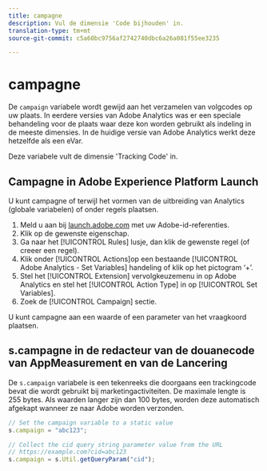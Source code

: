 ```yaml
---
title: campagne
description: Vul de dimensie 'Code bijhouden' in.
translation-type: tm+mt
source-git-commit: c5a60bc9756af2742740dbc6a26a081f55ee3235

---
```



# campagne

De `campaign` variabele wordt gewijd aan het verzamelen van volgcodes op uw plaats. In eerdere versies van Adobe Analytics was er een speciale behandeling voor de plaats waar deze kon worden gebruikt als indeling in de meeste dimensies. In de huidige versie van Adobe Analytics werkt deze hetzelfde als een eVar.

Deze variabele vult de dimensie &#39;Tracking Code&#39; in.

## Campagne in Adobe Experience Platform Launch

U kunt campagne of terwijl het vormen van de uitbreiding van Analytics (globale variabelen) of onder regels plaatsen.

1. Meld u aan bij [launch.adobe.com](https://launch.adobe.com) met uw Adobe-id-referenties.
2. Klik op de gewenste eigenschap.
3. Ga naar het [!UICONTROL Rules] lusje, dan klik de gewenste regel (of creeer een regel).
4. Klik onder [!UICONTROL Actions]op een bestaande [!UICONTROL Adobe Analytics - Set Variables] handeling of klik op het pictogram ‘+’.
5. Stel het [!UICONTROL Extension] vervolgkeuzemenu in op Adobe Analytics en stel het [!UICONTROL Action Type] in op [!UICONTROL Set Variables].
6. Zoek de [!UICONTROL Campaign] sectie.

U kunt campagne aan een waarde of een parameter van het vraagkoord plaatsen.

## s.campagne in de redacteur van de douanecode van AppMeasurement en van de Lancering

De `s.campaign` variabele is een tekenreeks die doorgaans een trackingcode bevat die wordt gebruikt bij marketingactiviteiten. De maximale lengte is 255 bytes. Als waarden langer zijn dan 100 bytes, worden deze automatisch afgekapt wanneer ze naar Adobe worden verzonden.

```js
// Set the campaign variable to a static value
s.campaign = "abc123";

// Collect the cid query string parameter value from the URL
// https://example.com?cid=abc123
s.campaign = s.Util.getQueryParam("cid");
```
